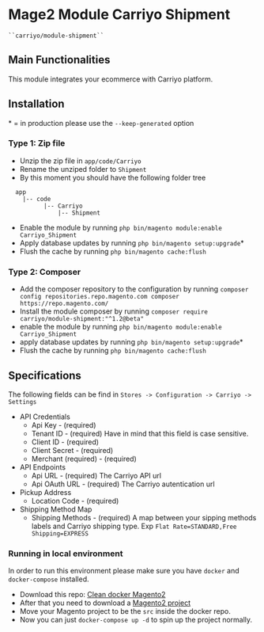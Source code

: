 # Mage2 Module Carriyo Shipment

    ``carriyo/module-shipment``

## Main Functionalities
This module integrates your ecommerce with Carriyo platform.

## Installation
\* = in production please use the `--keep-generated` option

### Type 1: Zip file

 - Unzip the zip file in `app/code/Carriyo`
 - Rename the unziped folder to `Shipment`
 - By this moment you should have the following folder tree
 ```
   app
     |-- code
           |-- Carriyo
	           |-- Shipment
 ```
 - Enable the module by running `php bin/magento module:enable Carriyo_Shipment`
 - Apply database updates by running `php bin/magento setup:upgrade`\*
 - Flush the cache by running `php bin/magento cache:flush`

### Type 2: Composer

 - Add the composer repository to the configuration by running `composer config repositories.repo.magento.com composer https://repo.magento.com/`
 - Install the module composer by running `composer require carriyo/module-shipment:"^1.2@beta"`
 - enable the module by running `php bin/magento module:enable Carriyo_Shipment`
 - apply database updates by running `php bin/magento setup:upgrade`\*
 - Flush the cache by running `php bin/magento cache:flush`

## Specifications

The following fields can be find in
`Stores -> Configuration -> Carriyo -> Settings`

 - API Credentials
	- Api Key - (required)
	- Tenant ID - (required) Have in mind that this field is case sensitive.
	- Client ID - (required)
	- Client Secret - (required)
	- Merchant (required) - (required)
 -  API Endpoints
	- Api URL - (required) The Carriyo API url
	- Api OAuth URL - (required) The Carriyo autentication url
 -  Pickup Address
	- Location Code - (required)
 -  Shipping Method Map
	- Shipping Methods - (required) A map between your sipping methods labels and Carriyo shipping type. Exp `Flat Rate=STANDARD,Free Shipping=EXPRESS`


### Running in local environment
In order to run this environment please make sure you have `docker` and `docker-compose` installed.

 - Download this repo: [Clean docker Magento2](https://github.com/clean-docker/Magento2)
 - After that you need to download a [Magento2 project](https://magento.com/tech-resources/download)
 - Move your Magento project to be the `src` inside the docker repo.
 - Now you can just `docker-compose up -d` to spin up the project normally.
